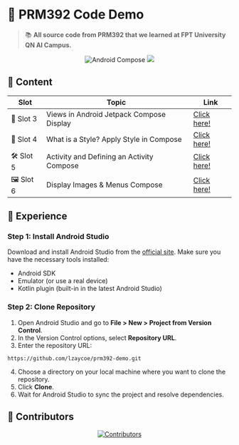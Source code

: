 # 📝 **PRM392 Code Demo**

> 📚 **All source code from PRM392 that we learned at FPT University QN AI Campus.**

<div align="center">
  <img src="https://img.shields.io/badge/Android-Jetpack%20Compose-green?style=for-the-badge&logo=android" alt="Android Compose">
  <img src="https://img.shields.io/badge/FPT%20University-QN%20AI%20Campus-blue?style=for-the-badge">
</div>

## 🚀 **Content**

| Slot      | Topic                                     | Link                  |
| --------- | ----------------------------------------- | --------------------- |
| 🎯 Slot 3 | Views in Android Jetpack Compose Display  | [Click here!](slot-3) |
| 🎨 Slot 4 | What is a Style? Apply Style in Compose   | [Click here!](slot-4) |
| 🛠️ Slot 5 | Activity and Defining an Activity Compose | [Click here!](slot-5) |
| 🖼️ Slot 6 | Display Images & Menus Compose            | [Click here!](slot-6) |

## 🌟 **Experience**

### Step 1: Install Android Studio

Download and install Android Studio from the [official site](https://developer.android.com/studio). Make sure you have the necessary tools installed:

- Android SDK
- Emulator (or use a real device)
- Kotlin plugin (built-in in the latest Android Studio)

### Step 2: Clone Repository

1. Open Android Studio and go to **File > New > Project from Version Control**.
2. In the Version Control options, select **Repository URL**.
3. Enter the repository URL:

```plaintext
https://github.com/lzaycoe/prm392-demo.git
```

4. Choose a directory on your local machine where you want to clone the repository.
5. Click **Clone**.
6. Wait for Android Studio to sync the project and resolve dependencies.

## 👥 **Contributors**

<div align="center">
  <a href="https://github.com/lzaycoe/prm392-demo/graphs/contributors">
    <img src="https://contrib.rocks/image?repo=lzaycoe/prm392-demo" alt="Contributors">
  </a>
</div>
